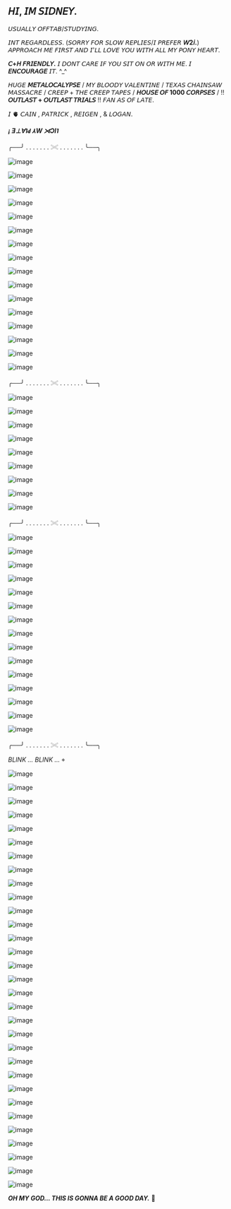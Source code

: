 ## 𝘏𝘐, 𝘐𝘔 𝘚𝘐𝘋𝘕𝘌𝘠.
𝘜𝘚𝘜𝘈𝘓𝘓𝘠 𝘖𝘍𝘍𝘛𝘈𝘉/𝘚𝘛𝘜𝘋𝘠𝘐𝘕𝘎.

𝘐𝘕𝘛 𝘙𝘌𝘎𝘈𝘙𝘋𝘓𝘌𝘚𝘚. (𝘚𝘖𝘙𝘙𝘠 𝘍𝘖𝘙 𝘚𝘓𝘖𝘞 𝘙𝘌𝘗𝘓𝘐𝘌𝘚/𝘐 𝘗𝘙𝘌𝘍𝘌𝘙 **𝘞2𝘪.**) 𝘈𝘗𝘗𝘙𝘖𝘈𝘊𝘏 𝘔𝘌 𝘍𝘐𝘙𝘚𝘛 𝘈𝘕𝘋 𝘐'𝘓𝘓 𝘓𝘖𝘝𝘌 𝘠𝘖𝘜 𝘞𝘐𝘛𝘏 𝘈𝘓𝘓 𝘔𝘠 𝘗𝘖𝘕𝘠 𝘏𝘌𝘈𝘙𝘛. 

**𝘊+𝘏 𝘍𝘙𝘐𝘌𝘕𝘋𝘓𝘠.** 𝘐 𝘋𝘖𝘕𝘛 𝘊𝘈𝘙𝘌 𝘐𝘍 𝘠𝘖𝘜 𝘚𝘐𝘛 𝘖𝘕 𝘖𝘙 𝘞𝘐𝘛𝘏 𝘔𝘌. 𝘐 **𝘌𝘕𝘊𝘖𝘜𝘙𝘈𝘎𝘌** 𝘐𝘛. ^_^

𝘏𝘜𝘎𝘌 **𝘔𝘌𝘛𝘈𝘓𝘖𝘊𝘈𝘓𝘠𝘗𝘚𝘌** / 𝘔𝘠 𝘉𝘓𝘖𝘖𝘋𝘠 𝘝𝘈𝘓𝘌𝘕𝘛𝘐𝘕𝘌 / 𝘛𝘌𝘟𝘈𝘚 𝘊𝘏𝘈𝘐𝘕𝘚𝘈𝘞 𝘔𝘈𝘚𝘚𝘈𝘊𝘙𝘌 / 𝘊𝘙𝘌𝘌𝘗 + 𝘛𝘏𝘌 𝘊𝘙𝘌𝘌𝘗 𝘛𝘈𝘗𝘌𝘚 / **𝘏𝘖𝘜𝘚𝘌 𝘖𝘍 1000 𝘊𝘖𝘙𝘗𝘚𝘌𝘚** / !! **𝘖𝘜𝘛𝘓𝘈𝘚𝘛 + 𝘖𝘜𝘛𝘓𝘈𝘚𝘛 𝘛𝘙𝘐𝘈𝘓𝘚** !! 𝘍𝘈𝘕 𝘈𝘚 𝘖𝘍 𝘓𝘈𝘛𝘌.

𝘐 🫀 𝘊𝘈𝘐𝘕 , 𝘗𝘈𝘛𝘙𝘐𝘊𝘒 , 𝘙𝘌𝘐𝘎𝘌𝘕 , & 𝘓𝘖𝘎𝘈𝘕.


***¡ Ǝ⊥∀˥Ԁ ⅄W ⋊ƆI˥***


╭──╯ . . . . . . .    𓏵    . . . . .  . . ╰──╮

![image](https://github.com/user-attachments/assets/6b2ff4a9-6c71-4eaf-b386-d3e5ede8da9f)

![image](https://github.com/user-attachments/assets/95d5231b-57a9-47cb-a2c3-f90f6bd6eba6)

![image](https://github.com/user-attachments/assets/eab4fdee-ad91-4e1c-8397-8118c9847532)

![image](https://github.com/user-attachments/assets/058422ad-babb-4a26-9a6c-d0b6a9bd92dd)






![image](https://github.com/user-attachments/assets/04cd6db2-e5db-43ea-947d-34f3aa5f0adb)

![image](https://github.com/user-attachments/assets/1a1f934d-1d8b-41a6-80c3-1f4f3e656766)




![image](https://github.com/user-attachments/assets/da7e46b2-37c8-4214-8fa9-d210f08e28ef)

![image](https://github.com/user-attachments/assets/41097d69-ad28-4f11-b8d4-d9d25f0bce6a)


![image](https://github.com/user-attachments/assets/0ef60cef-793d-4892-87a9-b874132d5475)

![image](https://github.com/user-attachments/assets/48b552b9-ff8c-4cf2-89fe-9fbb40dd636f)


![image](https://github.com/user-attachments/assets/efd585ae-3862-4c0d-b9aa-f3e137533d3e)

![image](https://github.com/user-attachments/assets/51ebc155-eb8a-4919-8af2-de99debcda3a)


![image](https://github.com/user-attachments/assets/ef4e6afb-8cdd-4308-943c-643ace877d4e)

![image](https://github.com/user-attachments/assets/7503692c-ee54-4223-be51-091639354093)

![image](https://github.com/user-attachments/assets/0e41cd6a-353f-41d5-9b18-8c6636de9b19)

![image](https://github.com/user-attachments/assets/f3be1d7f-7190-4d07-be6b-bebb3ea4829a)


╭──╯ . . . . . . .    𓏵    . . . . .  . . ╰──╮



![image](https://github.com/user-attachments/assets/de11797d-862f-405f-9e6f-47266f62e29f)


![image](https://github.com/user-attachments/assets/04ca80f6-73dc-4680-bfea-bdfc8ef87e33)


![image](https://github.com/user-attachments/assets/3c492925-a3ff-40cf-b982-ecfba80cff26)


![image](https://github.com/user-attachments/assets/c43d4ef1-ef51-4027-9228-a8058e3333ee)


![image](https://github.com/user-attachments/assets/dc695afd-ad4e-4401-a61d-a35cd9a4b4f3)


![image](https://github.com/user-attachments/assets/72f4cb6e-12c9-47ea-94f9-6d7acaf29f58)


![image](https://github.com/user-attachments/assets/9866d18b-df06-423d-ade3-4817c3fee4e0)


![image](https://github.com/user-attachments/assets/c164621a-288a-4142-8eb9-3fbac0fd12ec)



![image](https://github.com/user-attachments/assets/48903acf-d8c6-4438-931e-682cfc57702c)

╭──╯ . . . . . . .    𓏵    . . . . .  . . ╰──╮

![image](https://github.com/user-attachments/assets/d8ae81b0-41a8-4c86-806e-1b1b883210c2)

![image](https://github.com/user-attachments/assets/036a881a-010c-41d1-8f1c-978f9360c14a)


![image](https://github.com/user-attachments/assets/120c1bc8-c673-4779-b0c7-c3e359045550)


![image](https://github.com/user-attachments/assets/d77890ab-0fbe-4ba4-90ab-18c08df77f7a)


![image](https://github.com/user-attachments/assets/cff90bfd-9972-4ccd-8f33-7fdc6a1901df)



![image](https://github.com/user-attachments/assets/50fe89c2-722e-4c45-9e44-960ed5c159a3)


![image](https://github.com/user-attachments/assets/a2b03bea-caab-40ea-ab8a-e0669fe3564d)



![image](https://github.com/user-attachments/assets/091ee256-59fb-4870-92a6-bbe41a45fd64)


![image](https://github.com/user-attachments/assets/17a1a411-0bb9-4f62-96aa-3d393d7a48fe)


![image](https://github.com/user-attachments/assets/2f8fc14b-cc2b-415f-aea2-fae096503d70)


![image](https://github.com/user-attachments/assets/ba9d976a-3284-4d84-b51f-d02d3313752e)


![image](https://github.com/user-attachments/assets/3f00f4b7-8821-42c4-b2bb-33668865dae0)

![image](https://github.com/user-attachments/assets/493bdf5a-978c-4e97-8d53-8741887cd410)


![image](https://github.com/user-attachments/assets/dbe246e2-6af2-4c29-b7ad-9ea3dbf9842d)





![image](https://github.com/user-attachments/assets/1a537e61-1c04-41b3-8dbe-4a20b57dcd86)

╭──╯ . . . . . . .    𓏵    . . . . .  . . ╰──╮

 *BLINK ...* *BLINK ...* ⌖


![image](https://github.com/user-attachments/assets/b1c51cd5-268f-4ef3-9ae0-dc6cd627a2a4)


![image](https://github.com/user-attachments/assets/f4cf11f1-4c6e-44f1-85c0-33d4769a43ee)



![image](https://github.com/user-attachments/assets/f355da8b-7175-4dc2-8534-e00fb297b83c)


![image](https://github.com/user-attachments/assets/f13a41f6-4677-46da-bda9-e29f5642d2eb)



![image](https://github.com/user-attachments/assets/b5c2223a-97f8-4b21-83d5-ef31186a4ab9)

![image](https://github.com/user-attachments/assets/1e85ad87-249a-4886-a878-bcef1504db04)


![image](https://github.com/user-attachments/assets/0311a58a-34a2-434c-a530-0a60e16bcc38)


![image](https://github.com/user-attachments/assets/904f107e-97c3-4bf4-bb43-d6a29cef3983)


![image](https://github.com/user-attachments/assets/aa58d321-5f62-44fb-96a6-4d73c8d2a180)


![image](https://github.com/user-attachments/assets/83008787-da6b-4856-a7df-eb4cf3bc2625)


![image](https://github.com/user-attachments/assets/0a565ad8-6b85-4cad-9e1e-973425f4f34a)

![image](https://github.com/user-attachments/assets/a98bddf1-2a15-4d36-9fcf-86bbd0b2ed03)


![image](https://github.com/user-attachments/assets/d436ca51-e709-42f5-88fd-6232816da063)


![image](https://github.com/user-attachments/assets/11dfd6cd-1ff5-4940-b7a8-7dde164dc93c)




![image](https://github.com/user-attachments/assets/bd44cfda-fcba-4dc8-bc27-c63f97671a19)



![image](https://github.com/user-attachments/assets/e1a694b0-d0ce-42c1-aa89-990325bd88f7)


![image](https://github.com/user-attachments/assets/a8064934-ebbc-46c6-aaab-57c6df1db785)




![image](https://github.com/user-attachments/assets/4537e3b5-9acc-401c-bb05-38d9a3a9e18e)


![image](https://github.com/user-attachments/assets/6235469b-1dee-43a6-bedb-98823cf96a32)


![image](https://github.com/user-attachments/assets/b3576c4c-cc21-4b84-9d76-95be9467e518)


![image](https://github.com/user-attachments/assets/6edc6ef4-edf9-4b2c-b0ea-72306c079ddd)


![image](https://github.com/user-attachments/assets/7f052500-bcc4-4a5a-b13b-c4f804ae6ee2)

![image](https://github.com/user-attachments/assets/1797f006-5ab6-4f11-91b3-96e6cf60aef1)

![image](https://github.com/user-attachments/assets/cde76a26-28d9-40ad-93ac-983676d1b811)


![image](https://github.com/user-attachments/assets/926d481b-b07b-4e5b-949c-b1c364f0664f)

![image](https://github.com/user-attachments/assets/4dc2a665-9d0a-43b7-ade1-c07f4faf2f74)


![image](https://github.com/user-attachments/assets/6ca5b3a1-8429-4934-8461-23267ea6ce1e)

![image](https://github.com/user-attachments/assets/e96d78c8-a112-4a66-be4e-f59f9a4b3144)

![image](https://github.com/user-attachments/assets/fc1e609b-8049-4086-bc20-76a1f292af68)


![image](https://github.com/user-attachments/assets/f62ed083-b16b-46a8-8280-1d0c4fb8b50b)


![image](https://github.com/user-attachments/assets/22d44430-c42d-4dd7-852a-ed721cbbf38a)

***OH MY GOD... THIS IS GONNA BE A GOOD DAY.*** 🐾

<!--**MOUTHOFMETAL/MOUTHOFMETAL** is a ✨ _special_ ✨ repository because its `README.md` (this file) appears on your GitHub profile.

Here are some ideas to get you started:

- 🔭 I’m currently working on ...
- 🌱 I’m currently learning ...
- 👯 I’m looking to collaborate on ...
- 🤔 I’m looking for help with ...
- 💬 Ask me about ...
- 📫 How to reach me: ...
- 😄 Pronouns: ...
- ⚡ Fun fact: ...
-->
